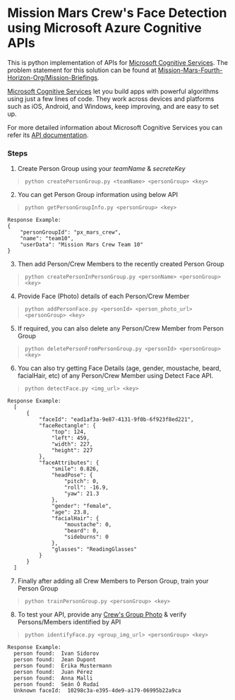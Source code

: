 # Mission Mars Crew's Face Detection using Microsoft Azure Cognitive APIs 

This is python implementation of APIs for [Microsoft Cognitive Services](https://azure.microsoft.com/en-us/services/cognitive-services/). The problem statement for this solution can be found at [Mission-Mars-Fourth-Horizon-Org/Mission-Briefings](https://github.com/Mission-Mars-Fourth-Horizon-Org/Mission-Briefings/tree/master/CognitiveServices).

[Microsoft Cognitive Services](https://azure.microsoft.com/en-us/services/cognitive-services/) let you build apps with powerful algorithms using just a few lines of code. They work across devices and platforms such as iOS, Android, and Windows, keep improving, and are easy to set up.

For more detailed information about Microsoft Cognitive Services you can refer its [API documentation](https://westus.dev.cognitive.microsoft.com/docs/services/563879b61984550e40cbbe8d/operations/563879b61984550f30395236).

### Steps
1. Create Person Group using your *teamName* & *secreteKey*
> `python createPersonGroup.py <teamName> <personGroup> <key>`

2. You can get Person Group information using below API
> `python getPersonGroupInfo.py <personGroup> <key>`
``` 
Response Example:
{
    "personGroupId": "px_mars_crew",
    "name": "team10",
    "userData": "Mission Mars Crew Team 10"
}
```
3. Then add Person/Crew Members to the recently created Person Group
> `python createPersonInPersonGroup.py <personName> <personGroup> <key>`

4. Provide Face (Photo) details of each Person/Crew Member
> `python addPersonFace.py <personId> <person_photo_url> <personGroup> <key>`

5. If required, you can also delete any Person/Crew Member from Person Group
> `python deletePersonFromPersonGroup.py <personId> <personGroup> <key>`

6. You can also try getting Face Details (age, gender, moustache, beard, facialHair, etc) of any Person/Crew Member using Detect Face API.
> `python detectFace.py <img_url> <key>`
```
Response Example:
  [
      {
          "faceId": "ead1af3a-9e87-4131-9f0b-6f923f8ed221",
          "faceRectangle": {
              "top": 124,
              "left": 459,
              "width": 227,
              "height": 227
          },
          "faceAttributes": {
              "smile": 0.826,
              "headPose": {
                  "pitch": 0,
                  "roll": -16.9,
                  "yaw": 21.3
              },
              "gender": "female",
              "age": 23.8,
              "facialHair": {
                  "moustache": 0,
                  "beard": 0,
                  "sideburns": 0
              },
              "glasses": "ReadingGlasses"
          }
      }
  ]
```

7. Finally after adding all Crew Members to Person Group, train your Person Group
> `python trainPersonGroup.py <personGroup> <key>`

8. To test your API, provide any [Crew's Group Photo](https://raw.githubusercontent.com/MissionMarsFourthHorizon/Mission-Briefings/master/CognitiveServices/images/CrewPhoto.jpg) & verify Persons/Members identified by API
> `python identifyFace.py <group_img_url> <personGroup> <key>`
``` 
Response Example:
  person found:  Ivan Sidorov
  person found:  Jean Dupont
  person found:  Erika Mustermann
  person found:  Juan Pérez
  person found:  Anna Malli
  person found:  Seán Ó Rudaí
  Unknown faceId:  10298c3a-e395-4de9-a179-06995b22a9ca
```

